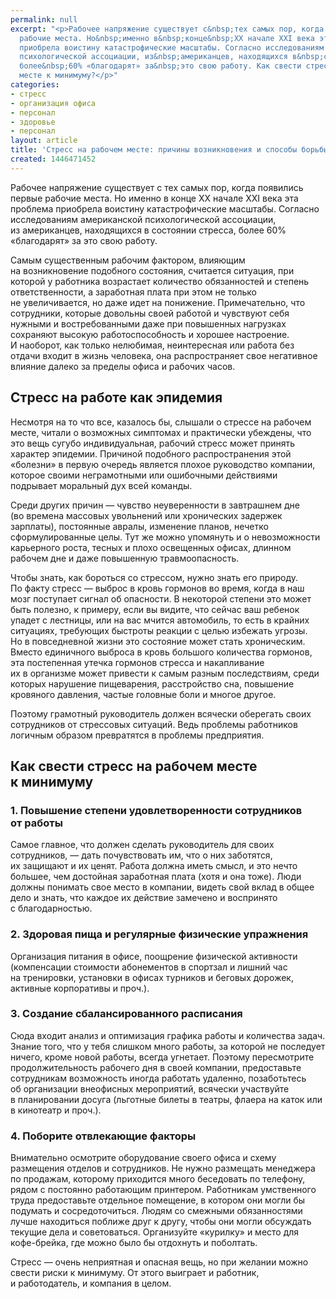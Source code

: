 ```yaml
---
permalink: null
excerpt: "<p>Рабочее напряжение существует с&nbsp;тех самых пор, когда появились первые
  рабочие места. Но&nbsp;именно в&nbsp;конце&nbsp;XX начале XXI века эта проблема
  приобрела воистину катастрофические масштабы. Согласно исследованиям американской
  психологической ассоциации, из&nbsp;американцев, находящихся в&nbsp;состоянии стресса,
  более&nbsp;60% «благодарят» за&nbsp;это свою работу. Как свести стресс на рабочем
  месте к минимуму?</p>"
categories:
- стресс
- организация офиса
- персонал
- здоровье
- персонал
layout: article
title: 'Стресс на рабочем месте: причины возникновения и способы борьбы'
created: 1446471452
---
```

<p>Рабочее напряжение существует с&nbsp;тех самых пор, когда появились первые рабочие места. Но&nbsp;именно в&nbsp;конце&nbsp;XX начале XXI века эта проблема приобрела воистину катастрофические масштабы. Согласно исследованиям американской психологической ассоциации, из&nbsp;американцев, находящихся в&nbsp;состоянии стресса, более&nbsp;60% «благодарят» за&nbsp;это свою работу. </p>
<p>Самым существенным рабочим фактором, влияющим на&nbsp;возникновение подобного состояния, считается ситуация, при которой у&nbsp;работника возрастает количество обязанностей и&nbsp;степень ответственности, а&nbsp;заработная плата при этом не&nbsp;только не&nbsp;увеличивается, но&nbsp;даже идет на&nbsp;понижение. Примечательно, что сотрудники, которые довольны своей работой и&nbsp;чувствуют себя нужными и&nbsp;востребованными даже при повышенных нагрузках сохраняют высокую работоспособность и&nbsp;хорошее настроение. И&nbsp;наоборот, как только нелюбимая, неинтересная или работа без отдачи входит в&nbsp;жизнь человека, она распространяет свое негативное влияние далеко за&nbsp;пределы офиса и&nbsp;рабочих часов.</p>
<h2>Стресс на&nbsp;работе как эпидемия</h2>
<p>Несмотря на&nbsp;то&nbsp;что все, казалось&nbsp;бы, слышали о&nbsp;стрессе на&nbsp;рабочем месте, читали о&nbsp;возможных симптомах и&nbsp;практически убеждены, что это вещь сугубо индивидуальная, рабочий стресс может принять характер эпидемии. Причиной подобного распространения этой «болезни» в&nbsp;первую очередь является плохое руководство компании, которое своими неграмотными или ошибочными действиями подрывает моральный дух всей команды.</p>
<p>Среди других причин&nbsp;— чувство неуверенности в&nbsp;завтрашнем дне (во&nbsp;времена массовых увольнений или хронических задержек зарплаты), постоянные авралы, изменение планов, нечетко сформулированные целы. Тут&nbsp;же можно упомянуть и&nbsp;о&nbsp;невозможности карьерного роста, тесных и&nbsp;плохо освещенных офисах, длинном рабочем дне и&nbsp;даже повышенную травмоопасность. </p>
<p>Чтобы знать, как бороться со&nbsp;стрессом, нужно знать его природу. По&nbsp;факту стресс&nbsp;— выброс в&nbsp;кровь гормонов во&nbsp;время, когда в&nbsp;наш мозг поступает сигнал об&nbsp;опасности. В&nbsp;некоторой степени это может быть полезно, к&nbsp;примеру, если вы&nbsp;видите, что сейчас ваш ребенок упадет с&nbsp;лестницы, или на&nbsp;вас мчится автомобиль, то&nbsp;есть в&nbsp;крайних ситуациях, требующих быстроты реакции с&nbsp;целью избежать угрозы. Но&nbsp;в&nbsp;повседневной жизни это состояние может стать хроническим. Вместо единичного выброса в&nbsp;кровь большого количества гормонов, эта постепенная утечка гормонов стресса и&nbsp;накапливание их&nbsp;в&nbsp;организме может привести к&nbsp;самым разным последствиям, среди которых нарушение пищеварения, расстройство сна, повышение кровяного давления, частые головные боли и&nbsp;многое другое. </p>
<p>Поэтому грамотный руководитель должен всячески оберегать своих сотрудников от&nbsp;стрессовых ситуаций. Ведь проблемы работников логичным образом превратятся в&nbsp;проблемы предприятия. </p>
<h2>Как свести стресс на&nbsp;рабочем месте к&nbsp;минимуму</h2>
<h3>1. Повышение степени удовлетворенности сотрудников от&nbsp;работы</h3>
<p>Самое главное, что должен сделать руководитель для своих сотрудников,&nbsp;— дать почувствовать&nbsp;им, что о&nbsp;них заботятся, их&nbsp;защищают и&nbsp;их&nbsp;ценят. Работа должна иметь смысл, и&nbsp;это нечто большее, чем достойная заработная плата (хотя и&nbsp;она тоже). Люди должны понимать свое место в&nbsp;компании, видеть свой вклад в&nbsp;общее дело и&nbsp;знать, что каждое их&nbsp;действие замечено и&nbsp;воспринято с&nbsp;благодарностью.</p>
<h3>2. Здоровая пища и&nbsp;регулярные физические упражнения</h3>
<p>Организация питания в&nbsp;офисе, поощрение физической активности (компенсации стоимости абонементов в&nbsp;спортзал и&nbsp;лишний час на&nbsp;тренировки, установки в&nbsp;офисах турников и&nbsp;беговых дорожек, активные корпоративы и&nbsp;проч.).</p>
<h3>3. Создание сбалансированного расписания</h3>
<p>Сюда входит анализ и&nbsp;оптимизация графика работы и&nbsp;количества задач. Знание того, что у&nbsp;тебя слишком много работы, за&nbsp;которой не&nbsp;последует ничего, кроме новой работы, всегда угнетает. Поэтому пересмотрите продолжительность рабочего дня в&nbsp;своей компании, предоставьте сотрудникам возможность иногда работать удаленно, позаботьтесь об&nbsp;организации внеофисных мероприятий, всячески участвуйте в&nbsp;планировании досуга (льготные билеты в&nbsp;театры, флаера на&nbsp;каток или в&nbsp;кинотеатр и&nbsp;проч.).</p>
<h3>4. Поборите отвлекающие факторы</h3>
<p>Внимательно осмотрите оборудование своего офиса и&nbsp;схему размещения отделов и&nbsp;сотрудников. Не&nbsp;нужно размещать менеджера по&nbsp;продажам, которому приходится много беседовать по&nbsp;телефону, рядом с&nbsp;постоянно работающим принтером. Работникам умственного труда предоставьте отдельное помещение, в&nbsp;котором они могли&nbsp;бы подумать и&nbsp;сосредоточиться. Людям со&nbsp;смежными обязанностями лучше находиться поближе друг к&nbsp;другу, чтобы они могли обсуждать текущие дела и&nbsp;советоваться. Организуйте «курилку» и&nbsp;место для кофе-брейка, где можно было&nbsp;бы отдохнуть и&nbsp;поболтать. </p>
<p>Стресс&nbsp;— очень неприятная и&nbsp;опасная вещь, но&nbsp;при желании можно свести риски к&nbsp;минимуму. От&nbsp;этого выиграет и&nbsp;работник, и&nbsp;работодатель, и&nbsp;компания в&nbsp;целом.</p>
